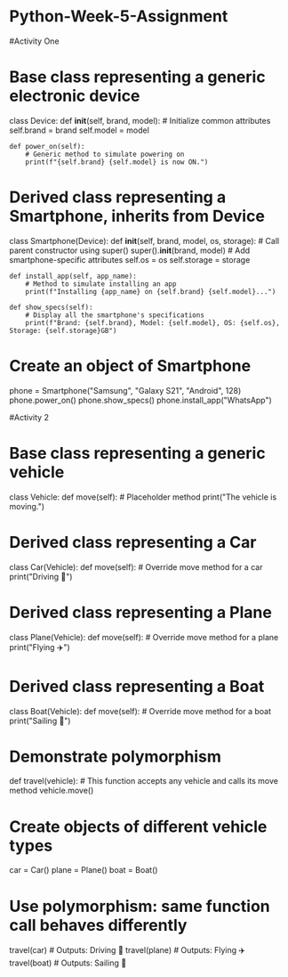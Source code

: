 # Python-Week-5-Assignment


#Activity One
# Base class representing a generic electronic device
class Device:
    def __init__(self, brand, model):
        # Initialize common attributes
        self.brand = brand
        self.model = model

    def power_on(self):
        # Generic method to simulate powering on
        print(f"{self.brand} {self.model} is now ON.")

# Derived class representing a Smartphone, inherits from Device
class Smartphone(Device):
    def __init__(self, brand, model, os, storage):
        # Call parent constructor using super()
        super().__init__(brand, model)
        # Add smartphone-specific attributes
        self.os = os
        self.storage = storage

    def install_app(self, app_name):
        # Method to simulate installing an app
        print(f"Installing {app_name} on {self.brand} {self.model}...")

    def show_specs(self):
        # Display all the smartphone's specifications
        print(f"Brand: {self.brand}, Model: {self.model}, OS: {self.os}, Storage: {self.storage}GB")

# Create an object of Smartphone
phone = Smartphone("Samsung", "Galaxy S21", "Android", 128)
phone.power_on()
phone.show_specs()
phone.install_app("WhatsApp")

#Activity 2
# Base class representing a generic vehicle
class Vehicle:
    def move(self):
        # Placeholder method
        print("The vehicle is moving.")

# Derived class representing a Car
class Car(Vehicle):
    def move(self):
        # Override move method for a car
        print("Driving 🚗")

# Derived class representing a Plane
class Plane(Vehicle):
    def move(self):
        # Override move method for a plane
        print("Flying ✈️")

# Derived class representing a Boat
class Boat(Vehicle):
    def move(self):
        # Override move method for a boat
        print("Sailing 🚢")

# Demonstrate polymorphism
def travel(vehicle):
    # This function accepts any vehicle and calls its move method
    vehicle.move()

# Create objects of different vehicle types
car = Car()
plane = Plane()
boat = Boat()

# Use polymorphism: same function call behaves differently
travel(car)    # Outputs: Driving 🚗
travel(plane)  # Outputs: Flying ✈️
travel(boat)   # Outputs: Sailing 🚢
